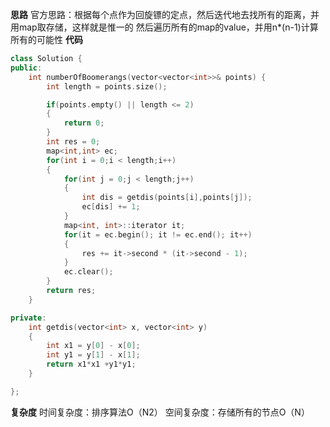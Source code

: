 **思路**
官方思路：根据每个点作为回旋镖的定点，然后迭代地去找所有的距离，并用map取存储，这样就是惟一的
然后遍历所有的map的value，并用n*(n-1)计算所有的可能性
**代码**
```C++
class Solution {
public:
    int numberOfBoomerangs(vector<vector<int>>& points) {
        int length = points.size();

        if(points.empty() || length <= 2)
        {
            return 0;
        }
        int res = 0;
        map<int,int> ec;
        for(int i = 0;i < length;i++)
        {
            for(int j = 0;j < length;j++)
            {
                int dis = getdis(points[i],points[j]);
                ec[dis] += 1;
            }
            map<int, int>::iterator it;
            for(it = ec.begin(); it != ec.end(); it++)
            {
                res += it->second * (it->second - 1);
            }
            ec.clear();
        }
        return res;
    }

private:
    int getdis(vector<int> x, vector<int> y)
    {
        int x1 = y[0] - x[0];
        int y1 = y[1] - x[1];
        return x1*x1 +y1*y1;
    }

};
```
**复杂度**
时间复杂度：排序算法O（N2）
空间复杂度：存储所有的节点O（N）